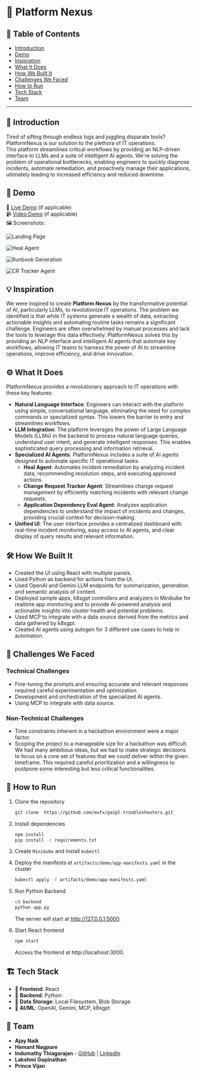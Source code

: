 # 🚀 Platform Nexus

## 📌 Table of Contents
- [Introduction](#introduction)
- [Demo](#demo)
- [Inspiration](#inspiration)
- [What It Does](#what-it-does)
- [How We Built It](#how-we-built-it)
- [Challenges We Faced](#challenges-we-faced)
- [How to Run](#how-to-run)
- [Tech Stack](#tech-stack)
- [Team](#team)

---

## 🎯 Introduction

Tired of sifting through endless logs and juggling disparate tools? 
PlatformNexus is our solution to the plethora of IT operations.  
This platform streamlines critical workflows by providing an NLP-driven interface to LLMs and a suite of intelligent AI agents.  We're solving the problem of operational bottlenecks, enabling engineers to quickly diagnose incidents, automate remediation, and proactively manage their applications, ultimately leading to increased efficiency and reduced downtime.


## 🎥 Demo
🔗 [Live Demo](#) (if applicable)  
📹 [Video Demo](#) (if applicable)  
🖼️ Screenshots:

![Landing Page](./artifacts/demo/landing-page.png)

![Heal Agent](./artifacts/demo/heal-agent.png)

![Runbook Generation](./artifacts/demo/runbook-gen.png)

![CR Tracker Agent](./artifacts/demo/cr-tracker.png)

## 💡 Inspiration

We were inspired to create **Platform Nexus** by the transformative potential of AI, particularly LLMs, to revolutionize IT operations. The problem we identified is that while IT systems generate a wealth of data, extracting actionable insights and automating routine tasks remains a significant challenge. Engineers are often overwhelmed by manual processes and lack the tools to leverage this data effectively. PlatformNexus solves this by providing an NLP interface and intelligent AI agents that automate key workflows, allowing IT teams to harness the power of AI to streamline operations, improve efficiency, and drive innovation.


## ⚙️ What It Does

PlatformNexus provides a revolutionary approach to IT operations with these key features:

- **Natural Language Interface**: Engineers can interact with the platform using simple, conversational language, eliminating the need for complex commands or specialized syntax.  This lowers the barrier to entry and streamlines workflows.   
- **LLM Integration**: The platform leverages the power of Large Language Models (LLMs) in the backend to process natural language queries, understand user intent, and generate intelligent responses.  This enables sophisticated query processing and information retrieval.   
- **Specialized AI Agents**: PlatformNexus includes a suite of AI agents designed to automate specific IT operational tasks:
   - **Heal Agent**: Automates incident remediation by analyzing incident data, recommending resolution steps, and executing approved actions.    
   - **Change Request Tracker Agent**: Streamlines change request management by efficiently matching incidents with relevant change requests.    
   - **Application Dependency Eval Agent**: Analyzes application dependencies to understand the impact of incidents and changes, providing crucial context for decision-making.    
- **Unified UI**: The user interface provides a centralized dashboard with real-time incident monitoring, easy access to AI agents, and clear display of query results and relevant information. 


## 🛠️ How We Built It
- Created the UI using React with multiple panels.
- Used Python as backend for actions from the UI.
- Used OpenAI and Gemini LLM endpoints for summarization, generation and semantic analysis of content.
- Deployed sample apps, k8sgpt controllers and analyzers in Minikube for realtime app monitoring and to provide AI-powered analysis and actionable insights into cluster health and potential problems. 
- Used MCP to integrate with a data source derived from the metrics and data gathered by k8sgpt.
- Created AI agents using autogen for 3 different use cases to help in automation.

## 🚧 Challenges We Faced
### Technical Challenges ###
- Fine-tuning the prompts and ensuring accurate and relevant responses required careful experimentation and optimization.
- Development and orchestration of the specialized AI agents. 
- Using MCP to integrate with data source.
### Non-Technical Challenges ###
- Time constraints inherent in a hackathon environment were a major factor.
- Scoping the project to a manageable size for a hackathon was difficult. We had many ambitious ideas, but we had to make strategic decisions to focus on a core set of features that we could deliver within the given timeframe. This required careful prioritization and a willingness to postpone some interesting but less critical functionalities.


## 🏃 How to Run
1. Clone the repository  
   ```sh
   git clone  https://github.com/ewfx/gaipl-troubleshooters.git
   ```
2. Install dependencies  
   ```sh
   npm install
   pip install -r requirements.txt
   ```
3. Create `Minikube` and install `kubectl`
4. Deploy the manifests at `artifacts/demo/app-manifests.yaml` in the cluster  
   ```sh
   kubectl apply -f artifacts/demo/app-manifests.yaml
   ```
5. Run Python Backend  
   ```sh
   cd backend
   python app.py
   ```
   The server will start at http://127.0.0.1:5000.

6. Start React frontend  
   ```sh
   npm start
   ```
   Access the frontend at http://localhost:3000.


   

## 🏗️ Tech Stack
- 🔹 **Frontend**: React
- 🔹 **Backend**: Python
- 🔹 **Data Storage**: Local Filesystem, Blob Storage
- 🔹 **AI/ML**: OpenAI, Gemini, MCP, k8sgpt

## 👥 Team
- **Ajay Naik**
- **Hemant Nagpure**
- **Indumathy Thiagarajan** - [GitHub](https://github.com/t-indumathy) | [LinkedIn](https://linkedin.com/in/indumathy-thiagarajan)
- **Lakshmi Gopinathan**
- **Prince Vijan**
